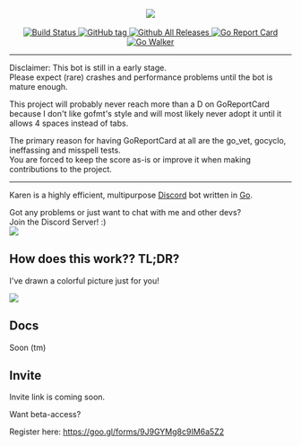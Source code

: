 <p align="center">
  <img src="http://i.imgur.com/vDJVt9g.png"/><br><br>
  <a href="https://travis-ci.org/sn0w/Karen">
    <img src="https://img.shields.io/travis/sn0w/Karen.svg?style=flat-square" alt="Build Status"/>
  </a>
  <a href="/">
    <img src="https://img.shields.io/github/tag/sn0w/karen.svg?style=flat-square" alt="GitHub tag"/>
  </a>
  <a href="/">
    <img src="https://img.shields.io/github/downloads/sn0w/karen/total.svg?style=flat-square" alt="Github All Releases"/>
  </a>
  <a href="https://goreportcard.com/report/github.com/sn0w/Karen">
    <img src="https://goreportcard.com/badge/github.com/sn0w/Karen?style=flat-square" alt="Go Report Card"/>
  </a>
  <a href="https://gowalker.org/github.com/sn0w/Karen">
    <img src="http://gowalker.org/api/v1/badge" alt="Go Walker" />
  </a>
  <br>
</p>

<hr/>

Disclaimer: This bot is still in a early stage.<br>
Please expect (rare) crashes and performance problems until the bot is mature enough.

This project will probably never reach more than a D on GoReportCard because I don't like gofmt's style and will most likely never adopt it until it allows 4 spaces instead of tabs.

The primary reason for having GoReportCard at all are the go_vet, gocyclo, ineffassing and misspell tests.<br>
You are forced to keep the score as-is or improve it when making contributions to the project.
<hr/>

Karen is a highly efficient, multipurpose [Discord](https://discordapp.com/) bot written in [Go](http://golang.org/).

Got any problems or just want to chat with me and other devs?<br>
Join the Discord Server! :)<br>
[![](https://discordapp.com/api/guilds/180818466847064065/widget.png)](https://discord.gg/5SjDr3G)

## How does this work?? TL;DR?
I've drawn a colorful picture just for you!

![](http://i.imgur.com/lI3VJDo.png)

## Docs
Soon (tm)

## Invite
Invite link is coming soon.

Want beta-access?

Register here: https://goo.gl/forms/9J9GYMg8c9IM6a5Z2

